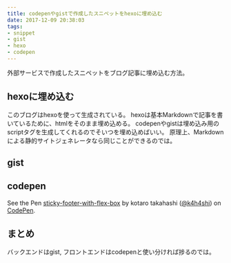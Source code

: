 ```yaml
---
title: codepenやgistで作成したスニペットをhexoに埋め込む
date: 2017-12-09 20:38:03
tags:
- snippet
- gist
- hexo
- codepen
---
```


外部サービスで作成したスニペットをブログ記事に埋め込む方法。

## hexoに埋め込む
このブログはhexoを使って生成されている。
hexoは基本Markdownで記事を書いているために、htmlをそのまま埋め込める。
codepenやgistは埋め込み用のscriptタグを生成してくれるのでそいつを埋め込めばいい。
原理上、Markdownによる静的サイトジェネレータなら同じことができるのでは。

## gist
<script src="https://gist.github.com/k4h4shi/ef0e53489deb8f524be090ede8ccc23e.js"></script>

## codepen
<p data-height="265" data-theme-id="0" data-slug-hash="JOgOdg" data-default-tab="html,result" data-user="k4h4shi" data-embed-version="2" data-pen-title="sticky-footer-with-flex-box" class="codepen">See the Pen <a href="https://codepen.io/k4h4shi/pen/JOgOdg/">sticky-footer-with-flex-box</a> by kotaro takahashi (<a href="https://codepen.io/k4h4shi">@k4h4shi</a>) on <a href="https://codepen.io">CodePen</a>.</p>
<script async src="https://production-assets.codepen.io/assets/embed/ei.js"></script>

## まとめ
バックエンドはgist, フロントエンドはcodepenと使い分ければ捗るのでは。